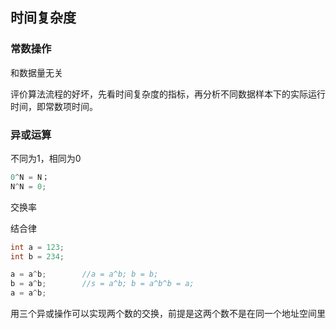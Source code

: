 ## 时间复杂度

### 常数操作

和数据量无关

评价算法流程的好坏，先看时间复杂度的指标，再分析不同数据样本下的实际运行时间，即常数项时间。



### 异或运算

不同为1，相同为0

``` java
0^N = N；
N^N = 0;
```

交换率

结合律

``` c
int a = 123;
int b = 234;

a = a^b;		//a = a^b; b = b;
b = a^b;		//s = a^b; b = a^b^b = a;
a = a^b;
```

 用三个异或操作可以实现两个数的交换，前提是这两个数不是在同一个地址空间里

